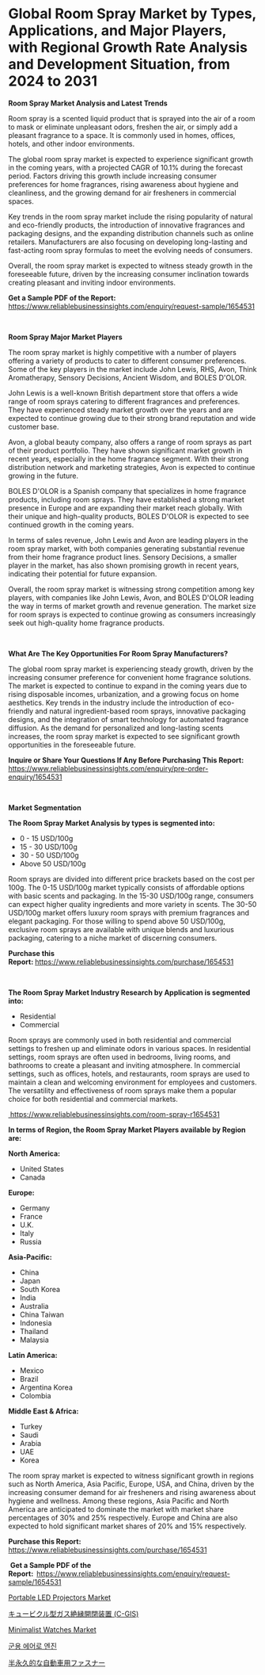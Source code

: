<p><h1>Global Room Spray Market by Types, Applications, and Major Players, with Regional Growth Rate Analysis and Development Situation, from 2024 to 2031</h1></p><p><strong>Room Spray Market Analysis and Latest Trends</strong></p>
<p><p>Room spray is a scented liquid product that is sprayed into the air of a room to mask or eliminate unpleasant odors, freshen the air, or simply add a pleasant fragrance to a space. It is commonly used in homes, offices, hotels, and other indoor environments.</p><p>The global room spray market is expected to experience significant growth in the coming years, with a projected CAGR of 10.1% during the forecast period. Factors driving this growth include increasing consumer preferences for home fragrances, rising awareness about hygiene and cleanliness, and the growing demand for air fresheners in commercial spaces.</p><p>Key trends in the room spray market include the rising popularity of natural and eco-friendly products, the introduction of innovative fragrances and packaging designs, and the expanding distribution channels such as online retailers. Manufacturers are also focusing on developing long-lasting and fast-acting room spray formulas to meet the evolving needs of consumers.</p><p>Overall, the room spray market is expected to witness steady growth in the foreseeable future, driven by the increasing consumer inclination towards creating pleasant and inviting indoor environments.</p></p>
<p><strong>Get a Sample PDF of the Report:&nbsp;</strong> <a href="https://www.reliablebusinessinsights.com/enquiry/request-sample/1654531">https://www.reliablebusinessinsights.com/enquiry/request-sample/1654531</a></p>
<p>&nbsp;</p>
<p><strong>Room Spray Major Market Players</strong></p>
<p><p>The room spray market is highly competitive with a number of players offering a variety of products to cater to different consumer preferences. Some of the key players in the market include John Lewis, RHS, Avon, Think Aromatherapy, Sensory Decisions, Ancient Wisdom, and BOLES D'OLOR.</p><p>John Lewis is a well-known British department store that offers a wide range of room sprays catering to different fragrances and preferences. They have experienced steady market growth over the years and are expected to continue growing due to their strong brand reputation and wide customer base.</p><p>Avon, a global beauty company, also offers a range of room sprays as part of their product portfolio. They have shown significant market growth in recent years, especially in the home fragrance segment. With their strong distribution network and marketing strategies, Avon is expected to continue growing in the future.</p><p>BOLES D'OLOR is a Spanish company that specializes in home fragrance products, including room sprays. They have established a strong market presence in Europe and are expanding their market reach globally. With their unique and high-quality products, BOLES D'OLOR is expected to see continued growth in the coming years.</p><p>In terms of sales revenue, John Lewis and Avon are leading players in the room spray market, with both companies generating substantial revenue from their home fragrance product lines. Sensory Decisions, a smaller player in the market, has also shown promising growth in recent years, indicating their potential for future expansion.</p><p>Overall, the room spray market is witnessing strong competition among key players, with companies like John Lewis, Avon, and BOLES D'OLOR leading the way in terms of market growth and revenue generation. The market size for room sprays is expected to continue growing as consumers increasingly seek out high-quality home fragrance products.</p></p>
<p>&nbsp;</p>
<p><strong>What Are The Key Opportunities For Room Spray Manufacturers?</strong></p>
<p><p>The global room spray market is experiencing steady growth, driven by the increasing consumer preference for convenient home fragrance solutions. The market is expected to continue to expand in the coming years due to rising disposable incomes, urbanization, and a growing focus on home aesthetics. Key trends in the industry include the introduction of eco-friendly and natural ingredient-based room sprays, innovative packaging designs, and the integration of smart technology for automated fragrance diffusion. As the demand for personalized and long-lasting scents increases, the room spray market is expected to see significant growth opportunities in the foreseeable future.</p></p>
<p><strong>Inquire or Share Your Questions If Any Before Purchasing This Report:</strong> <a href="https://www.reliablebusinessinsights.com/enquiry/pre-order-enquiry/1654531">https://www.reliablebusinessinsights.com/enquiry/pre-order-enquiry/1654531</a></p>
<p>&nbsp;</p>
<p><strong>Market Segmentation</strong></p>
<p><strong>The Room Spray Market Analysis by types is segmented into:</strong></p>
<p><ul><li>0 - 15 USD/100g</li><li>15 - 30 USD/100g</li><li>30 - 50 USD/100g</li><li>Above 50 USD/100g</li></ul></p>
<p><p>Room sprays are divided into different price brackets based on the cost per 100g. The 0-15 USD/100g market typically consists of affordable options with basic scents and packaging. In the 15-30 USD/100g range, consumers can expect higher quality ingredients and more variety in scents. The 30-50 USD/100g market offers luxury room sprays with premium fragrances and elegant packaging. For those willing to spend above 50 USD/100g, exclusive room sprays are available with unique blends and luxurious packaging, catering to a niche market of discerning consumers.</p></p>
<p><strong>Purchase this Report:&nbsp;</strong><a href="https://www.reliablebusinessinsights.com/purchase/1654531">https://www.reliablebusinessinsights.com/purchase/1654531</a></p>
<p>&nbsp;</p>
<p><strong>The Room Spray Market Industry Research by Application is segmented into:</strong></p>
<p><ul><li>Residential</li><li>Commercial</li></ul></p>
<p><p>Room sprays are commonly used in both residential and commercial settings to freshen up and eliminate odors in various spaces. In residential settings, room sprays are often used in bedrooms, living rooms, and bathrooms to create a pleasant and inviting atmosphere. In commercial settings, such as offices, hotels, and restaurants, room sprays are used to maintain a clean and welcoming environment for employees and customers. The versatility and effectiveness of room sprays make them a popular choice for both residential and commercial markets.</p></p>
<p><a href="https://www.reliablebusinessinsights.com/room-spray-r1654531">&nbsp;https://www.reliablebusinessinsights.com/room-spray-r1654531</a></p>
<p><strong>In terms of Region, the Room Spray Market Players available by Region are:</strong></p>
<p>
    <p> <strong> North America: </strong>
        <ul>
            <li>United States</li>
            <li>Canada</li>
        </ul>
        </p> 
    <p> <strong> Europe: </strong>
        <ul>
            <li>Germany</li>
            <li>France</li>
            <li>U.K.</li>
            <li>Italy</li>
            <li>Russia</li>
        </ul>
        </p> 
    <p> <strong> Asia-Pacific: </strong>
        <ul>
            <li>China</li>
            <li>Japan</li>
            <li>South Korea</li>
            <li>India</li>
            <li>Australia</li>
            <li>China Taiwan</li>
            <li>Indonesia</li>
            <li>Thailand</li>
            <li>Malaysia</li>
        </ul>
        </p> 
    <p> <strong> Latin America: </strong>
        <ul>
            <li>Mexico</li>
            <li>Brazil</li>
            <li>Argentina Korea</li>
            <li>Colombia</li>
        </ul>
        </p> 
    <p> <strong> Middle East & Africa: </strong>
        <ul>
            <li>Turkey</li>
            <li>Saudi</li>
            <li>Arabia</li>
            <li>UAE</li>
            <li>Korea</li>
        </ul>
    </p>
    </p>
<p><p>The room spray market is expected to witness significant growth in regions such as North America, Asia Pacific, Europe, USA, and China, driven by the increasing consumer demand for air fresheners and rising awareness about hygiene and wellness. Among these regions, Asia Pacific and North America are anticipated to dominate the market with market share percentages of 30% and 25% respectively. Europe and China are also expected to hold significant market shares of 20% and 15% respectively.</p></p>
<p><strong>Purchase this Report: </strong><a href="https://www.reliablebusinessinsights.com/purchase/1654531">https://www.reliablebusinessinsights.com/purchase/1654531</a></p>
<p>&nbsp;<strong>Get a Sample PDF of the Report:&nbsp;&nbsp;</strong><a href="https://www.reliablebusinessinsights.com/enquiry/request-sample/1654531">https://www.reliablebusinessinsights.com/enquiry/request-sample/1654531</a></p>
<p><strong></strong></p>
<p><p><a href="https://github.com/airdrophunter675/Market-Research-Report-List-1/blob/main/portable-led-projectors-market.md">Portable LED Projectors Market</a></p><p><a href="https://github.com/KaydenJohns1964/Market-Research-Report-List-2/blob/main/3121412144487.md">キュービクル型ガス絶縁開閉装置 (C-GIS)</a></p><p><a href="https://github.com/aafbctfl75/Market-Research-Report-List-1/blob/main/minimalist-watches-market.md">Minimalist Watches Market</a></p><p><a href="https://github.com/TimmyMann6767/Market-Research-Report-List-2/blob/main/4558765152223.md">군용 에어로 엔진</a></p><p><a href="https://github.com/decker5351/Market-Research-Report-List-1/blob/main/3178968144488.md">半永久的な自動車用ファスナー</a></p></p>